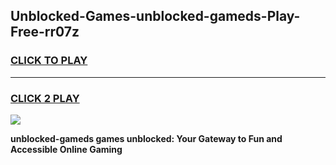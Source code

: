 
## Unblocked-Games-unblocked-gameds-Play-Free-rr07z
<h3>
<a href="https://premium76.site?title=unblocked-gameds&ref=12A">CLICK TO PLAY</a></h3>
<hr>

<h3>
<a href="https://premium76.site?title=unblocked-gameds&ref=12A">CLICK 2 PLAY</a>
  
</h3>

<a href="https://premium76.site?title=unblocked-gameds&ref=12A"><img src="https://clearcache.store/games.png"></a>


**unblocked-gameds games unblocked: Your Gateway to Fun and Accessible Online Gaming**
